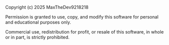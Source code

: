 Copyright (c) 2025 MaxTheDev9218218

Permission is granted to use, copy, and modify this software for
personal and educational purposes only.

Commercial use, redistribution for profit, or resale of this software,
in whole or in part, is strictly prohibited.
